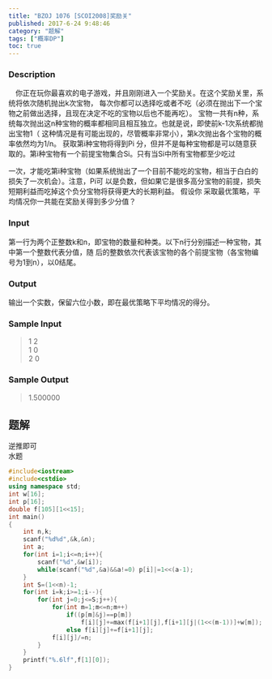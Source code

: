 ```yaml
---
title: "BZOJ 1076 [SCOI2008]奖励关"
published: 2017-6-24 9:48:46
category: "题解"
tags: ["概率DP"]
toc: true
---
```



### Description
　你正在玩你最喜欢的电子游戏，并且刚刚进入一个奖励关。在这个奖励关里，系统将依次随机抛出k次宝物，
每次你都可以选择吃或者不吃（必须在抛出下一个宝物之前做出选择，且现在决定不吃的宝物以后也不能再吃）。
 宝物一共有n种，系统每次抛出这n种宝物的概率都相同且相互独立。也就是说，即使前k-1次系统都抛出宝物1（
这种情况是有可能出现的，尽管概率非常小），第k次抛出各个宝物的概率依然均为1/n。 获取第i种宝物将得到Pi
分，但并不是每种宝物都是可以随意获取的。第i种宝物有一个前提宝物集合Si。只有当Si中所有宝物都至少吃过
<!--more--> 
一次，才能吃第i种宝物（如果系统抛出了一个目前不能吃的宝物，相当于白白的损失了一次机会）。注意，Pi可
以是负数，但如果它是很多高分宝物的前提，损失短期利益而吃掉这个负分宝物将获得更大的长期利益。 假设你
采取最优策略，平均情况你一共能在奖励关得到多少分值？
### Input
第一行为两个正整数k和n，即宝物的数量和种类。以下n行分别描述一种宝物，其中第一个整数代表分值，随
后的整数依次代表该宝物的各个前提宝物（各宝物编号为1到n），以0结尾。
### Output
输出一个实数，保留六位小数，即在最优策略下平均情况的得分。
### Sample Input
>1 2  
1 0  
2 0  

### Sample Output
>1.500000

## 题解
逆推即可  
水题  
```c++
#include<iostream>
#include<cstdio>
using namespace std;
int w[16];
int p[16];
double f[105][1<<15];
int main()
{
    int n,k;
    scanf("%d%d",&k,&n);
    int a;
    for(int i=1;i<=n;i++){
        scanf("%d",&w[i]);
        while(scanf("%d",&a)&&a!=0) p[i]|=1<<(a-1);
    }
    int S=(1<<n)-1;
    for(int i=k;i>=1;i--){
        for(int j=0;j<=S;j++){
            for(int m=1;m<=n;m++)
                if((p[m]&j)==p[m])
                    f[i][j]+=max(f[i+1][j],f[i+1][j|(1<<(m-1))]+w[m]);
                else f[i][j]+=f[i+1][j];
            f[i][j]/=n;
        }
    }
    printf("%.6lf",f[1][0]);
}
```